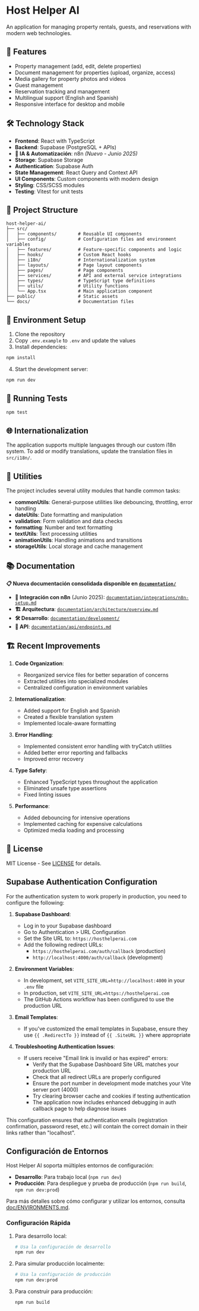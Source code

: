 # Host Helper AI

An application for managing property rentals, guests, and reservations with modern web technologies.

## 🚀 Features

- Property management (add, edit, delete properties)
- Document management for properties (upload, organize, access)
- Media gallery for property photos and videos
- Guest management
- Reservation tracking and management
- Multilingual support (English and Spanish)
- Responsive interface for desktop and mobile

## 🛠️ Technology Stack

- **Frontend**: React with TypeScript
- **Backend**: Supabase (PostgreSQL + APIs)
- **🤖 IA & Automatización**: n8n *(Nuevo - Junio 2025)*
- **Storage**: Supabase Storage
- **Authentication**: Supabase Auth
- **State Management**: React Query and Context API
- **UI Components**: Custom components with modern design
- **Styling**: CSS/SCSS modules
- **Testing**: Vitest for unit tests

## 📂 Project Structure

```
host-helper-ai/
├── src/
│   ├── components/        # Reusable UI components
│   ├── config/            # Configuration files and environment variables
│   ├── features/          # Feature-specific components and logic
│   ├── hooks/             # Custom React hooks
│   ├── i18n/              # Internationalization system
│   ├── layouts/           # Page layout components
│   ├── pages/             # Page components
│   ├── services/          # API and external service integrations
│   ├── types/             # TypeScript type definitions
│   ├── utils/             # Utility functions
│   └── App.tsx            # Main application component
├── public/                # Static assets
└── docs/                  # Documentation files
```

## 🔧 Environment Setup

1. Clone the repository
2. Copy `.env.example` to `.env` and update the values
3. Install dependencies:

```bash
npm install
```

4. Start the development server:

```bash
npm run dev
```

## 🧪 Running Tests

```bash
npm test
```

## 🌐 Internationalization

The application supports multiple languages through our custom i18n system. To add or modify translations, update the translation files in `src/i18n/`.

## 🧰 Utilities

The project includes several utility modules that handle common tasks:

- **commonUtils**: General-purpose utilities like debouncing, throttling, error handling
- **dateUtils**: Date formatting and manipulation
- **validation**: Form validation and data checks
- **formatting**: Number and text formatting
- **textUtils**: Text processing utilities
- **animationUtils**: Handling animations and transitions
- **storageUtils**: Local storage and cache management

## 📚 Documentation

**📋 Nueva documentación consolidada disponible en [`documentation/`](./documentation/README.md)**

- **🤖 Integración con n8n** (Junio 2025): [`documentation/integrations/n8n-setup.md`](./documentation/integrations/n8n-setup.md)
- **🏗️ Arquitectura**: [`documentation/architecture/overview.md`](./documentation/architecture/overview.md)
- **🛠️ Desarrollo**: [`documentation/development/`](./documentation/development/)
- **📡 API**: [`documentation/api/endpoints.md`](./documentation/api/endpoints.md)

## 🏗️ Recent Improvements

1. **Code Organization**:
   - Reorganized service files for better separation of concerns
   - Extracted utilities into specialized modules
   - Centralized configuration in environment variables

2. **Internationalization**:
   - Added support for English and Spanish
   - Created a flexible translation system
   - Implemented locale-aware formatting

3. **Error Handling**:
   - Implemented consistent error handling with tryCatch utilities
   - Added better error reporting and fallbacks
   - Improved error recovery

4. **Type Safety**:
   - Enhanced TypeScript types throughout the application
   - Eliminated unsafe type assertions
   - Fixed linting issues

5. **Performance**:
   - Added debouncing for intensive operations
   - Implemented caching for expensive calculations
   - Optimized media loading and processing

## 📜 License

MIT License - See [LICENSE](LICENSE) for details.

## Supabase Authentication Configuration

For the authentication system to work properly in production, you need to configure the following:

1. **Supabase Dashboard**:
   - Log in to your Supabase dashboard
   - Go to Authentication > URL Configuration
   - Set the Site URL to: `https://hosthelperai.com`
   - Add the following redirect URLs:
     - `https://hosthelperai.com/auth/callback` (production)
     - `http://localhost:4000/auth/callback` (development)

2. **Environment Variables**:
   - In development, set `VITE_SITE_URL=http://localhost:4000` in your `.env` file
   - In production, set `VITE_SITE_URL=https://hosthelperai.com` 
   - The GitHub Actions workflow has been configured to use the production URL

3. **Email Templates**:
   - If you've customized the email templates in Supabase, ensure they use `{{ .RedirectTo }}` instead of `{{ .SiteURL }}` where appropriate

4. **Troubleshooting Authentication Issues**:
   - If users receive "Email link is invalid or has expired" errors:
     - Verify that the Supabase Dashboard Site URL matches your production URL
     - Check that all redirect URLs are properly configured
     - Ensure the port number in development mode matches your Vite server port (4000)
     - Try clearing browser cache and cookies if testing authentication
     - The application now includes enhanced debugging in auth callback page to help diagnose issues

This configuration ensures that authentication emails (registration confirmation, password reset, etc.) will contain the correct domain in their links rather than "localhost".

## Configuración de Entornos

Host Helper AI soporta múltiples entornos de configuración:

- **Desarrollo**: Para trabajo local (`npm run dev`)
- **Producción**: Para despliegue y prueba de producción (`npm run build`, `npm run dev:prod`)

Para más detalles sobre cómo configurar y utilizar los entornos, consulta [doc/ENVIRONMENTS.md](doc/ENVIRONMENTS.md).

### Configuración Rápida

1. Para desarrollo local:
   ```bash
   # Usa la configuración de desarrollo
   npm run dev
   ```

2. Para simular producción localmente:
   ```bash
   # Usa la configuración de producción
   npm run dev:prod
   ```

3. Para construir para producción:
   ```bash
   npm run build
   ```
